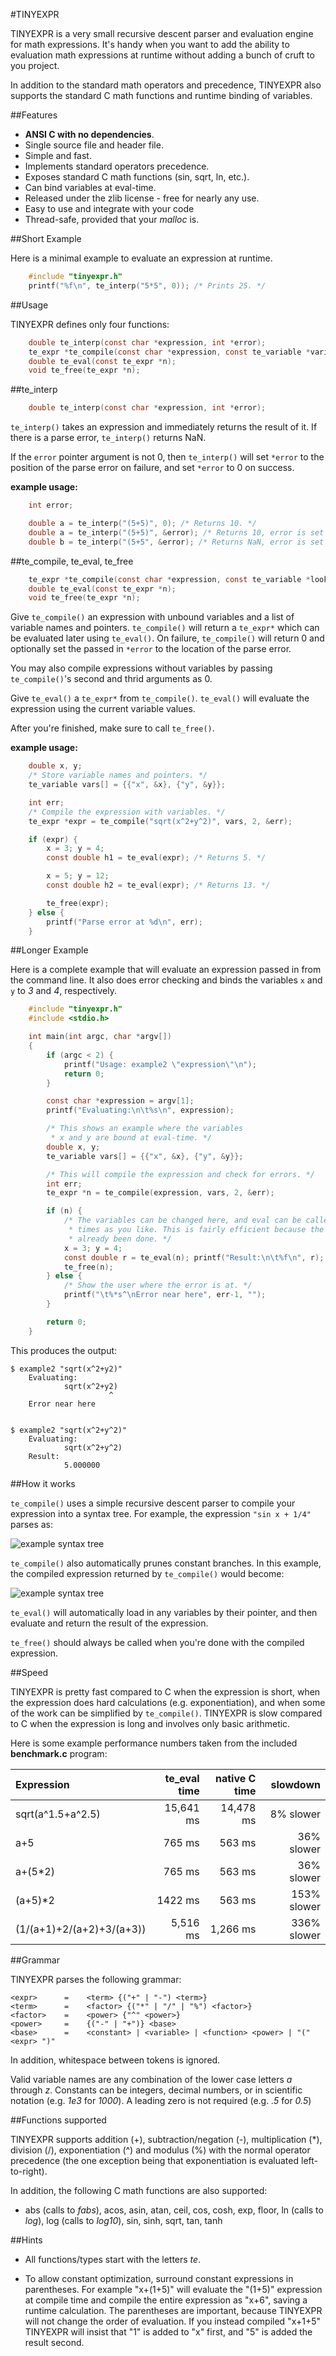 #TINYEXPR


TINYEXPR is a very small recursive descent parser and evaluation engine for
math expressions. It's handy when you want to add the ability to evaluation
math expressions at runtime without adding a bunch of cruft to you project.

In addition to the standard math operators and precedence, TINYEXPR also supports
the standard C math functions and runtime binding of variables.

##Features

- **ANSI C with no dependencies**.
- Single source file and header file.
- Simple and fast.
- Implements standard operators precedence.
- Exposes standard C math functions (sin, sqrt, ln, etc.).
- Can bind variables at eval-time.
- Released under the zlib license - free for nearly any use.
- Easy to use and integrate with your code
- Thread-safe, provided that your *malloc* is.

##Short Example

Here is a minimal example to evaluate an expression at runtime.

```C
    #include "tinyexpr.h"
    printf("%f\n", te_interp("5*5", 0)); /* Prints 25. */
```


##Usage

TINYEXPR defines only four functions:

```C
    double te_interp(const char *expression, int *error);
    te_expr *te_compile(const char *expression, const te_variable *variables, int var_count, int *error);
    double te_eval(const te_expr *n);
    void te_free(te_expr *n);
```

##te_interp
```C
    double te_interp(const char *expression, int *error);
```

`te_interp()` takes an expression and immediately returns the result of it. If there
is a parse error, `te_interp()` returns NaN.

If the `error` pointer argument is not 0, then `te_interp()` will set `*error` to the position
of the parse error on failure, and set `*error` to 0 on success.

**example usage:**

```C
    int error;

    double a = te_interp("(5+5)", 0); /* Returns 10. */
    double a = te_interp("(5+5)", &error); /* Returns 10, error is set to 0. */
    double b = te_interp("(5+5", &error); /* Returns NaN, error is set to 4. */
```

##te_compile, te_eval, te_free
```C
    te_expr *te_compile(const char *expression, const te_variable *lookup, int lookup_len, int *error);
    double te_eval(const te_expr *n);
    void te_free(te_expr *n);
```

Give `te_compile()` an expression with unbound variables and a list of
variable names and pointers. `te_compile()` will return a `te_expr*` which can
be evaluated later using `te_eval()`. On failure, `te_compile()` will return 0
and optionally set the passed in `*error` to the location of the parse error.

You may also compile expressions without variables by passing `te_compile()`'s second
and thrid arguments as 0.

Give `te_eval()` a `te_expr*` from `te_compile()`. `te_eval()` will evaluate the expression
using the current variable values.

After you're finished, make sure to call `te_free()`.

**example usage:**

```C
    double x, y;
    /* Store variable names and pointers. */
    te_variable vars[] = {{"x", &x}, {"y", &y}};

    int err;
    /* Compile the expression with variables. */
    te_expr *expr = te_compile("sqrt(x^2+y^2)", vars, 2, &err);

    if (expr) {
        x = 3; y = 4;
        const double h1 = te_eval(expr); /* Returns 5. */

        x = 5; y = 12;
        const double h2 = te_eval(expr); /* Returns 13. */

        te_free(expr);
    } else {
        printf("Parse error at %d\n", err);
    }

```

##Longer Example

Here is a complete example that will evaluate an expression passed in from the command
line. It also does error checking and binds the variables `x` and `y` to *3* and *4*, respectively.

```C
    #include "tinyexpr.h"
    #include <stdio.h>

    int main(int argc, char *argv[])
    {
        if (argc < 2) {
            printf("Usage: example2 \"expression\"\n");
            return 0;
        }

        const char *expression = argv[1];
        printf("Evaluating:\n\t%s\n", expression);

        /* This shows an example where the variables
         * x and y are bound at eval-time. */
        double x, y;
        te_variable vars[] = {{"x", &x}, {"y", &y}};

        /* This will compile the expression and check for errors. */
        int err;
        te_expr *n = te_compile(expression, vars, 2, &err);

        if (n) {
            /* The variables can be changed here, and eval can be called as many
             * times as you like. This is fairly efficient because the parsing has
             * already been done. */
            x = 3; y = 4;
            const double r = te_eval(n); printf("Result:\n\t%f\n", r);
            te_free(n);
        } else {
            /* Show the user where the error is at. */
            printf("\t%*s^\nError near here", err-1, "");
        }

        return 0;
    }
```


This produces the output:

    $ example2 "sqrt(x^2+y2)"
        Evaluating:
                sqrt(x^2+y2)
                          ^
        Error near here


    $ example2 "sqrt(x^2+y^2)"
        Evaluating:
                sqrt(x^2+y^2)
        Result:
                5.000000




##How it works

`te_compile()` uses a simple recursive descent parser to compile your
expression into a syntax tree. For example, the expression `"sin x + 1/4"`
parses as:

![example syntax tree](doc/e1.png?raw=true)

`te_compile()` also automatically prunes constant branches. In this example,
the compiled expression returned by `te_compile()` would become:

![example syntax tree](doc/e2.png?raw=true)

`te_eval()` will automatically load in any variables by their pointer, and then evaluate
and return the result of the expression.

`te_free()` should always be called when you're done with the compiled expression.


##Speed


TINYEXPR is pretty fast compared to C when the expression is short, when the
expression does hard calculations (e.g. exponentiation), and when some of the
work can be simplified by `te_compile()`. TINYEXPR is slow compared to C when the
expression is long and involves only basic arithmetic.

Here is some example performance numbers taken from the included
**benchmark.c** program:

| Expression | te_eval time | native C time | slowdown  |
| :------------- |-------------:| -----:|----:|
| sqrt(a^1.5+a^2.5) | 15,641 ms | 14,478 ms | 8% slower |
| a+5 | 765 ms | 563 ms | 36% slower |
| a+(5*2) | 765 ms | 563 ms | 36% slower |
| (a+5)*2 | 1422 ms | 563 ms | 153% slower |
| (1/(a+1)+2/(a+2)+3/(a+3)) | 5,516 ms | 1,266 ms | 336% slower |



##Grammar

TINYEXPR parses the following grammar:

    <expr>      =    <term> {("+" | "-") <term>}
    <term>      =    <factor> {("*" | "/" | "%") <factor>}
    <factor>    =    <power> {"^" <power>}
    <power>     =    {("-" | "+")} <base>
    <base>      =    <constant> | <variable> | <function> <power> | "(" <expr> ")"

In addition, whitespace between tokens is ignored.

Valid variable names are any combination of the lower case letters *a* through
*z*. Constants can be integers, decimal numbers, or in scientific notation
(e.g. *1e3* for *1000*). A leading zero is not required (e.g. *.5* for *0.5*)


##Functions supported

TINYEXPR supports addition (+), subtraction/negation (-), multiplication (\*),
division (/), exponentiation (^) and modulus (%) with the normal operator
precedence (the one exception being that exponentiation is evaluated
left-to-right).

In addition, the following C math functions are also supported:

- abs (calls to *fabs*), acos, asin, atan, ceil, cos, cosh, exp, floor, ln (calls to *log*), log (calls to *log10*), sin, sinh, sqrt, tan, tanh


##Hints

- All functions/types start with the letters *te*.

- To allow constant optimization, surround constant expressions in parentheses.
  For example "x+(1+5)" will evaluate the "(1+5)" expression at compile time and
  compile the entire expression as "x+6", saving a runtime calculation. The
  parentheses are important, because TINYEXPR will not change the order of
  evaluation. If you instead compiled "x+1+5" TINYEXPR will insist that "1" is
  added to "x" first, and "5" is added the result second.

